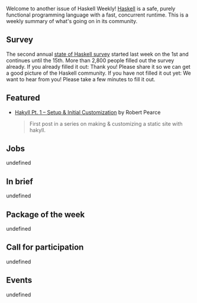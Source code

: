 <!-- 2018-11-08 unpublished -->

Welcome to another issue of Haskell Weekly!
[Haskell](https://www.haskell.org) is a safe, purely functional programming language with a fast, concurrent runtime.
This is a weekly summary of what's going on in its community.

## Survey

The second annual [state of Haskell survey](https://airtable.com/shr8G4RBPD9T6tnDf)
started last week on the 1st and continues until the 15th.
More than 2,800 people filled out the survey already.
If you already filled it out:
Thank you!
Please share it so we can get a good picture of the Haskell community.
If you have not filled it out yet:
We want to hear from you!
Please take a few minutes to fill it out.

## Featured

-   [Hakyll Pt. 1 – Setup & Initial Customization](https://robertwpearce.com/hakyll-pt-1-setup-and-initial-customization.html) by Robert Pearce

    > First post in a series on making & customizing a static site with hakyll.

## Jobs

undefined

## In brief

undefined

## Package of the week

undefined

## Call for participation

undefined

## Events

undefined
